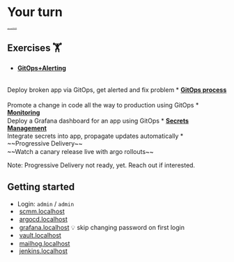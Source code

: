 # Your turn
<!-- .slide: style="text-align: center;" -->

<div style="margin-top: 20px">
    <img style="border-radius: 5px;" width="40%" data-src="images/hacking-cat.webp"/>
    <div style="font-size: 10%"><a href="https://giphy.com/gifs/JIX9t2j0ZTN9S">🌐 giphy.com/gifs/JIX9t2j0ZTN9S</a></div>



## Exercises 🏋️
<!-- .slide: id="exercises" -->
<!-- .slide: style="font-size:90%"  -->

* <strong><a href="#exercise-alerting">GitOps+Alerting</a></strong>
 <img data-src="images/argo-icon.svg" style="height: 1.2em; vertical-align: middle;"/>
 <img data-src="images/mailhog.png" style="height: 1.2em; vertical-align: middle;"/><br/>
  Deploy broken app via GitOps, get alerted and fix problem
* <strong><a href="#exercise-gitops">GitOps process</a></strong> 
  <img data-src="images/Git-Icon-1788C.svg" style="height: 1.2em; vertical-align: middle;"/>
  <img data-src="images/OCI-logo.svg" style="height: 1.2em; vertical-align: middle;" />
  <img data-src="images/argo-icon.svg" style="height: 1.2em; vertical-align: middle;"/>
  <img data-src="images/jenkins.svg" style="height: 1.2em; vertical-align: middle;"/>
  <br/>
  Promote a change in code all the way to production using GitOps
* <strong><a href="#exercise-monitoring">Monitoring</a></strong> 
  <img data-src="images/prometheus-logo.svg" style="height: 1.2em; vertical-align: middle;"/> 
  <img data-src="images/grafana.svg" style="height: 1.2em; vertical-align: middle;" /> 
  <br/>
  Deploy a Grafana dashboard for an app using GitOps
* <strong><a href="#exercise-secrets">Secrets Management</a></strong> 
  <img data-src="images/vault-logo.svg" style="height: 1.2em; vertical-align: middle;"/>
  <img data-src="images/eso-round-logo.svg" style="height: 1.2em; vertical-align: middle;"/> 
  <br/>
  Integrate secrets into app, propagate updates automatically
*  ~~Progressive Delivery~~
   <img data-src="images/argo-icon.svg" style="height: 1.2em; vertical-align: middle;"/></br>
  ~~Watch a canary release live with argo rollouts~~

Note:
Progressive Delivery not ready, yet. 
Reach out if interested.



## Getting started

* Login: <i class="fas fa-user"></i> `admin` / <i class="fas fa-unlock"></i> `admin`
* <img data-src="images/Git-Icon-1788C.svg" style="height: 1.2em; vertical-align: middle;"/> [scmm.localhost](http://scmm.localhost)
* <img data-src="images/argo-icon.svg" style="height: 1.2em; vertical-align: middle;"/> [argocd.localhost](http://argocd.localhost)
* <img data-src="images/grafana.svg" style="height: 1.2em; vertical-align: middle;" /> [grafana.localhost](http://grafana.localhost) 💡 skip changing password on first login
* <img data-src="images/vault-logo.svg" style="height: 1.2em; vertical-align: middle;"/> [vault.localhost](http://vault.localhost)
* <img data-src="images/mailhog.png" style="height: 1em; vertical-align: middle;"/> [mailhog.localhost](http://mailhog.localhost)
* <img data-src="images/jenkins.svg" style="height: 1.2em; vertical-align: middle;"/> [jenkins.localhost](http://jenkins.localhost)